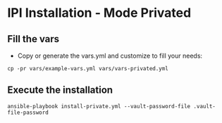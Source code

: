 # IPI Installation - Mode Privated

## Fill the vars

* Copy or generate the vars.yml and customize to fill your needs:

```
cp -pr vars/example-vars.yml vars/vars-privated.yml
```

## Execute the installation

```
ansible-playbook install-private.yml --vault-password-file .vault-file-password
```
